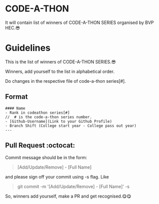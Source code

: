 # CODE-A-THON
It will contain list of winners of CODE-A-THON SERIES organised by BVP HEC.😎

Guidelines
==========

This is the list of winners of CODE-A-THON SERIES.😎

Winners, add yourself to the list in alphabetical order.

Do changes in the respective file of code-a-thon series[#].


## Format

```
#### Name
- Rank in codeathon series[#]                                               //  # is the code-a-thon series number.
- [Github-Username](Link to your Github Profile)
- Branch Shift (College start year - College pass out year)                               
---
```
## Pull Request :octocat:

Commit message should be in the form:
> [Add/Update/Remove] - [Full Name]

and please sign off your commit using -s flag. Like
> git commit -m '[Add/Update/Remove] - [Full Name]' -s

So, winners add yourself, make a PR and get recognised.😋😋

